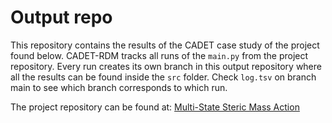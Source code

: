 # Output repo

This repository contains the results of the CADET case study of the project found below. 
CADET-RDM tracks all runs of the `main.py` from the project repository. Every run creates its own branch in this output repository where all the results can be found inside the `src` folder. Check `log.tsv` on branch main to see which branch corresponds to which run. 

The project repository can be found at:
[Multi-State Steric Mass Action](https://github.com/cadet/RDM-Example-Multi-State-Steric-Mass-Action)
